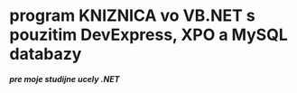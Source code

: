 # program KNIZNICA vo VB.NET s pouzitim DevExpress, XPO a MySQL databazy
***pre moje studijne ucely .NET***
